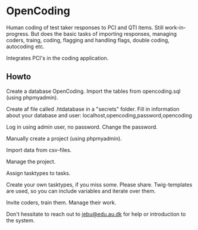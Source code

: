 # OpenCoding
Human coding of test taker responses to PCI and QTI items. Still work-in-progress. But does the basic tasks of importing responses, managing coders, traing, coding, flagging and handling flags, double coding, autocoding etc.

Integrates PCI's in the coding application.

## Howto
Create a database OpenCoding. Import the tables from opencoding.sql (using phpmyadmin).

Create af file called .htdatabase in a "secrets" folder. Fill in information about your database and user: localhost,opencoding,password,opencoding

Log in using admin user, no password. Change the password.

Manually create a project (using phpmyadmin).

Import data from csv-files. 

Manage the project. 

Assign tasktypes to tasks. 

Create your own tasktypes, if you miss some. Please share. Twig-templates are used, so you can include variables and iterate over them.

Invite coders, train them. Manage their work. 

Don't hessitate to reach out to jebu@edu.au.dk for help or introduction to the system.
